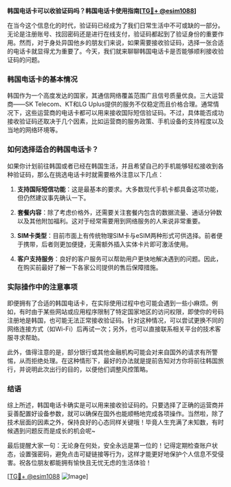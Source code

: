 **韩国电话卡可以收验证码吗？韩国电话卡使用指南[[TG💪+ @esim1088](https://t.me/s/esim1088)]**

在当今这个信息化的时代，验证码已经成为了我们日常生活中不可或缺的一部分。无论是注册账号、找回密码还是进行在线支付，验证码都起到了验证身份的重要作用。然而，对于身处异国他乡的朋友们来说，如果需要接收验证码，选择一张合适的电话卡就显得尤为重要了。今天，我们就来聊聊韩国电话卡是否能够顺利接收验证码的问题。

### 韩国电话卡的基本情况

韩国作为一个高度发达的国家，其通信网络覆盖范围广且信号质量优良。三大运营商——SK Telecom、KT和LG Uplus提供的服务不仅稳定而且价格合理。通常情况下，这些运营商的电话卡都可以用来接收国际短信验证码。不过，具体能否成功接收验证码还取决于几个因素，比如运营商的服务政策、手机设备的支持程度以及当地的网络环境等。

### 如何选择适合的韩国电话卡？

如果你计划前往韩国或者已经在韩国生活，并且希望自己的手机能够轻松接收到各种验证码，那么在挑选电话卡时就需要格外注意以下几点：

1. **支持国际短信功能**：这是最基本的要求。大多数现代手机卡都具备这项功能，但仍然建议事先确认一下。
   
2. **套餐内容**：除了考虑价格外，还需要关注套餐内包含的数据流量、通话分钟数以及其他附加福利。这对于经常需要用到网络服务的人来说非常重要。

3. **SIM卡类型**：目前市面上有传统物理SIM卡与eSIM两种形式可供选择。前者便于携带，后者则更加便捷，无需额外插入实体卡片即可激活使用。

4. **客户支持服务**：良好的客户服务可以帮助用户更快地解决遇到的问题。因此，在购买前最好了解一下各家公司提供的售后保障措施。

### 实际操作中的注意事项

即便拥有了合适的韩国电话卡，在实际使用过程中也可能会遇到一些小麻烦。例如，有时由于某些网站或应用程序限制了特定国家地区的访问权限，即使你的号码注册地是韩国，也可能无法正常接收验证码。针对这种情况，可以尝试更换不同的网络连接方式（如Wi-Fi）后再试一次；另外，也可以直接联系相关平台的技术客服寻求帮助。

此外，值得注意的是，部分银行或其他金融机构可能会对来自国外的请求有所警惕，从而拒绝处理。在这种情形下，最好的办法就是提前告知对方你将前往韩国旅行，并说明此次出行的目的，以便他们调整风控策略。

### 结语

综上所述，韩国电话卡确实是可以用来接收验证码的。只要选择了正确的运营商并妥善配置好设备参数，就可以确保在国外也能顺畅地完成各项操作。当然啦，除了技术层面的因素之外，保持良好的心态同样关键哦！毕竟人生充满了未知数，有时候遇到问题反而是成长的机会呢~

最后提醒大家一句：无论身在何处，安全永远是第一位的！记得定期检查账户状态，设置强密码，避免点击可疑链接等行为，这样才能更好地保护个人信息不受侵害。祝各位朋友都能拥有愉快且无忧无虑的生活体验！

[[TG💪+ @esim1088](https://t.me/s/esim1088) ![Image](https://i.postimg.cc/4NQfJmqS/Snipaste-2025-05-13-00-14-12.png)]